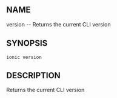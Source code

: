 
## NAME
version -- Returns the current CLI version
  
## SYNOPSIS
    ionic version 
  
## DESCRIPTION
Returns the current CLI version



